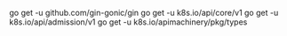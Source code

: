 go get -u github.com/gin-gonic/gin
go get -u k8s.io/api/core/v1
go get -u k8s.io/api/admission/v1
go get -u k8s.io/apimachinery/pkg/types